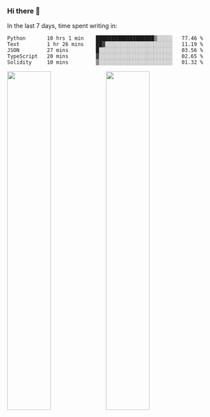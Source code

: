 ### Hi there 👋

In the last 7 days, time spent writing in:

<!--START_SECTION:waka-->
```text
Python       10 hrs 1 min    ███████████████████▒░░░░░   77.46 % 
Text         1 hr 26 mins    ██▓░░░░░░░░░░░░░░░░░░░░░░   11.19 % 
JSON         27 mins         █░░░░░░░░░░░░░░░░░░░░░░░░   03.56 % 
TypeScript   20 mins         ▓░░░░░░░░░░░░░░░░░░░░░░░░   02.65 % 
Solidity     10 mins         ▒░░░░░░░░░░░░░░░░░░░░░░░░   01.32 % 
```
<!--END_SECTION:waka-->

<img src="https://wakatime.com/share/@jimtje/5d0c92de-08f8-4a72-8f2f-6a9693d1e318.svg" width=45% height=45%> <img src="https://wakatime.com/share/@jimtje/501498ae-bda5-4da7-a89d-b40bcdd5556d.svg" width=45% height=45%>
